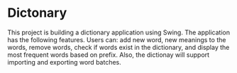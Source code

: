 # Dictonary
This project is building a dictionary application using Swing. The application has the following features. Users can: add new word, new meanings to the words, remove words, check if words exist in the dictionary, and display the most frequent words based on prefix. Also, the dictionay will support importing and exporting word batches.
